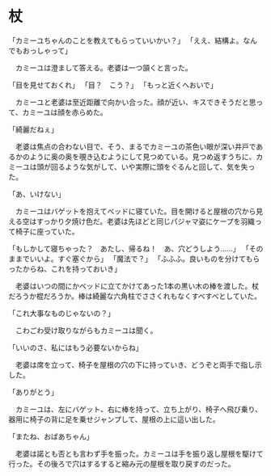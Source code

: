 # 杖

「カミーユちゃんのことを教えてもらっていいかい？」
「ええ、結構よ。なんでもおっしゃって」

　カミーユは澄まして答える。老婆は一つ頷くと言った。

「目を見せておくれ」
「目？　こう？」
「もっと近くへおいで」

　カミーユと老婆は至近距離で向かい合った。顔が近い、キスできそうだと思って、カミーユは顔を赤らめた。

「綺麗だねぇ」

　老婆は焦点の合わない目で、そう、まるでカミーユの茶色い眼が深い井戸であるかのように奥の奥を覗き込むようにして見つめている。見つめ返すうちに、カミーユは頭が回るような気がして、いや実際に頭をぐるんと回して、気を失った。



「あ、いけない」

　カミーユはバゲットを抱えてベッドに寝ていた。目を開けると屋根の穴から見える空はすっかり夕焼け色だ。老婆は先ほどと同じパジャマ姿にケープを羽織って椅子に座っていた。

「もしかして寝ちゃった？　あたし、帰るね！　あ、穴どうしよう……」
「そのままでいいよ。すぐ塞ぐから」
「魔法で？」
「ふふふ。良いものを分けてもらったからね、これを持っておいき」

　老婆はいつの間にかベッドに立てかけてあった1本の黒い木の棒を渡した。杖だろうか棍だろうか。棒は綺麗な六角柱でささくれもなくすべすべとしていた。

「これ大事なものじゃないの？」

　こわごわ受け取りながらもカミーユは聞く。

「いいのさ、私にはもう必要ないからね」

　老婆は席を立って、椅子を屋根の穴の下に持っていき、どうぞと両手で指し示した。

「ありがとう」

　カミーユは、左にバゲット、右に棒を持って、立ち上がり、椅子へ飛び乗り、器用に椅子の背に足を乗せジャンプして、屋根の上に這い出した。

「またね、おばあちゃん」

　老婆は諾とも否とも言わず手を振った。カミーユは手を振り返し屋根を駆けて行った。その後ろで穴はするすると縮み元の屋根を取り戻すのだった。
